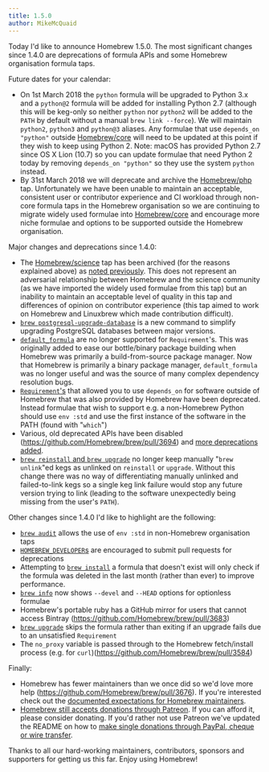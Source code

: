 ```yaml
---
title: 1.5.0
author: MikeMcQuaid
---
```

Today I'd like to announce Homebrew 1.5.0. The most significant changes since 1.4.0 are deprecations of formula APIs and some Homebrew organisation formula taps.

Future dates for your calendar:

- On 1st March 2018 the `python` formula will be upgraded to Python 3.x and a `python@2` formula will be added for installing Python 2.7 (although this will be keg-only so neither `python` nor `python2` will be added to the `PATH` by default without a manual `brew link --force`). We will maintain `python2`, `python3` and `python@3` aliases. Any formulae that use `depends_on "python"` outside [Homebrew/core](https://github.com/homebrew/homebrew-core) will need to be updated at this point if they wish to keep using Python 2. Note: macOS has provided Python 2.7 since OS X Lion (10.7) so you can update formulae that need Python 2 today by removing `depends_on "python"` so they use the system `python` instead.
- By 31st March 2018 we will deprecate and archive the [Homebrew/php](https://github.com/homebrew/homebrew-php) tap. Unfortunately we have been unable to maintain an acceptable, consistent user or contributor experience and CI workload through non-core formula taps in the Homebrew organisation so we are continuing to migrate widely used formulae into [Homebrew/core](https://github.com/homebrew/homebrew-core) and encourage more niche formulae and options to be supported outside the Homebrew organisation.

Major changes and deprecations since 1.4.0:

- The [Homebrew/science](https://github.com/Homebrew/homebrew-science) tap has been archived (for the reasons explained above) as [noted previously](https://brew.sh/2017/12/11/homebrew-1.4.0/). This does not represent an adversarial relationship between Homebrew and the science community (as we have imported the widely used formulae from this tap) but an inability to maintain an acceptable level of quality in this tap and differences of opinion on contributor experience (this tap aimed to work on Homebrew and Linuxbrew which made contribution difficult).
- [`brew postgresql-upgrade-database`](https://github.com/Homebrew/homebrew-core/blob/master/cmd/brew-postgresql-upgrade-database.rb) is a new command to simplify upgrading PostgreSQL databases between major versions.
- [`default_formula`](https://github.com/Homebrew/brew/pull/3661) are no longer supported for `Requirement`'s. This was originally added to ease our bottle/binary package building when Homebrew was primarily a build-from-source package manager. Now that Homebrew is primarily a binary package manager, `default_formula` was no longer useful and was the source of many complex dependency resolution bugs.
- [`Requirement`'s](https://github.com/Homebrew/brew/pull/3659) that allowed you to use `depends_on` for software outside of Homebrew that was also provided by Homebrew have been deprecated. Instead formulae that wish to support e.g. a non-Homebrew Python should use `env :std` and use the first instance of the software in the PATH (found with "`which`")
- Various, old deprecated APIs have been disabled (https://github.com/Homebrew/brew/pull/3694) and [more deprecations added](https://github.com/Homebrew/brew/pull/3652).
- [`brew reinstall` and `brew upgrade`](https://github.com/Homebrew/brew/pull/3660) no longer keep manually "`brew unlink`"ed kegs as unlinked on `reinstall` or `upgrade`. Without this change there was no way of differentiating manually unlinked and failed-to-link kegs so a single keg link failure would stop any future version trying to link (leading to the software unexpectedly being missing from the user's `PATH`).

Other changes since 1.4.0 I'd like to highlight are the following:

- [`brew audit`](https://github.com/Homebrew/brew/pull/3650) allows the use of `env :std` in non-Homebrew organisation taps
- [`HOMEBREW_DEVELOPER`s](https://github.com/Homebrew/brew/pull/3691) are encouraged to submit pull requests for deprecations
- Attempting to [`brew install`](https://github.com/Homebrew/brew/pull/3614) a formula that doesn't exist will only check if the formula was deleted in the last month (rather than ever) to improve performance.
- [`brew info`](https://github.com/Homebrew/brew/pull/3693) now shows `--devel` and `--HEAD` options for optionless formulae 
- Homebrew's portable ruby has a GitHub mirror for users that cannot access Bintray (https://github.com/Homebrew/brew/pull/3683)
- [`brew upgrade`](https://github.com/Homebrew/brew/pull/3644) skips the formula rather than exiting if an upgrade fails due to an unsatisfied `Requirement`
- The `no_proxy` variable is passed through to the Homebrew fetch/install process (e.g. for `curl`)(https://github.com/Homebrew/brew/pull/3584)

Finally:

- Homebrew has fewer maintainers than we once did so we'd love more help (https://github.com/Homebrew/brew/pull/3676). If you're interested check out the [documented expectations for Homebrew maintainers](https://docs.brew.sh/New-Maintainer-Checklist.html).
- [Homebrew still accepts donations through Patreon](https://www.patreon.com/homebrew). If you can afford it, please consider donating. If you'd rather not use Patreon we've updated the README on how to [make single donations through PayPal, cheque or wire transfer](https://github.com/Homebrew/brew/pull/3568).


Thanks to all our hard-working maintainers, contributors, sponsors and supporters for getting us this far. Enjoy using Homebrew!
